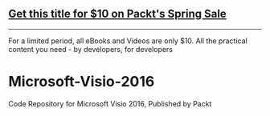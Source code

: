 ## [Get this title for $10 on Packt's Spring Sale](https://www.packt.com/V15378?utm_source=github&utm_medium=packt-github-repo&utm_campaign=spring_10_dollar_2022)
-----
For a limited period, all eBooks and Videos are only $10. All the practical content you need \- by developers, for developers

# Microsoft-Visio-2016
Code Repository for Microsoft Visio 2016, Published by Packt
